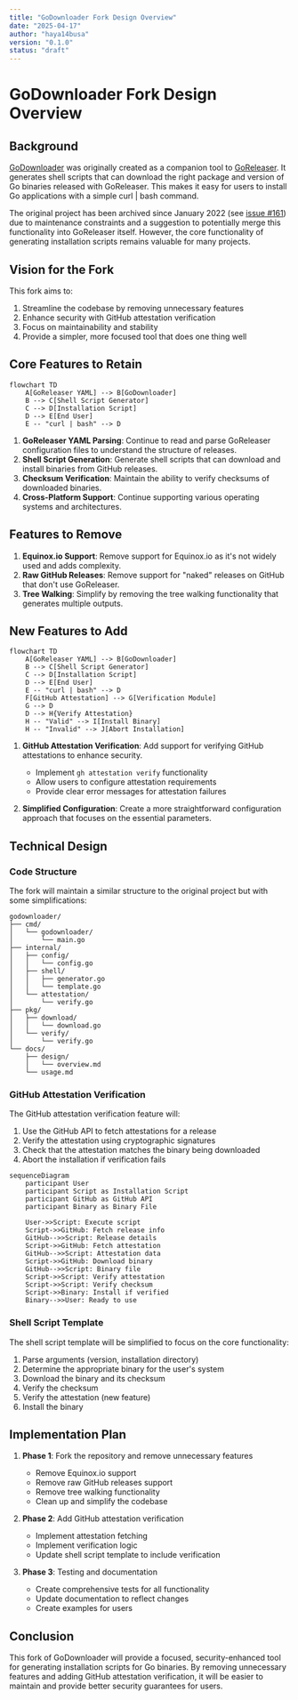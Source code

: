 ```yaml
---
title: "GoDownloader Fork Design Overview"
date: "2025-04-17"
author: "haya14busa"
version: "0.1.0"
status: "draft"
---
```


# GoDownloader Fork Design Overview

## Background

[GoDownloader](https://github.com/goreleaser/godownloader) was originally created as a companion tool to [GoReleaser](https://github.com/goreleaser/goreleaser). It generates shell scripts that can download the right package and version of Go binaries released with GoReleaser. This makes it easy for users to install Go applications with a simple curl | bash command.

The original project has been archived since January 2022 (see [issue #161](https://github.com/goreleaser/godownloader/issues/161)) due to maintenance constraints and a suggestion to potentially merge this functionality into GoReleaser itself. However, the core functionality of generating installation scripts remains valuable for many projects.

## Vision for the Fork

This fork aims to:

1. Streamline the codebase by removing unnecessary features
2. Enhance security with GitHub attestation verification
3. Focus on maintainability and stability
4. Provide a simpler, more focused tool that does one thing well

## Core Features to Retain

```mermaid
flowchart TD
    A[GoReleaser YAML] --> B[GoDownloader]
    B --> C[Shell Script Generator]
    C --> D[Installation Script]
    D --> E[End User]
    E -- "curl | bash" --> D
```

1. **GoReleaser YAML Parsing**: Continue to read and parse GoReleaser configuration files to understand the structure of releases.
2. **Shell Script Generation**: Generate shell scripts that can download and install binaries from GitHub releases.
3. **Checksum Verification**: Maintain the ability to verify checksums of downloaded binaries.
4. **Cross-Platform Support**: Continue supporting various operating systems and architectures.

## Features to Remove

1. **Equinox.io Support**: Remove support for Equinox.io as it's not widely used and adds complexity.
2. **Raw GitHub Releases**: Remove support for "naked" releases on GitHub that don't use GoReleaser.
3. **Tree Walking**: Simplify by removing the tree walking functionality that generates multiple outputs.

## New Features to Add

```mermaid
flowchart TD
    A[GoReleaser YAML] --> B[GoDownloader]
    B --> C[Shell Script Generator]
    C --> D[Installation Script]
    D --> E[End User]
    E -- "curl | bash" --> D
    F[GitHub Attestation] --> G[Verification Module]
    G --> D
    D --> H{Verify Attestation}
    H -- "Valid" --> I[Install Binary]
    H -- "Invalid" --> J[Abort Installation]
```

1. **GitHub Attestation Verification**: Add support for verifying GitHub attestations to enhance security.
   - Implement `gh attestation verify` functionality
   - Allow users to configure attestation requirements
   - Provide clear error messages for attestation failures

2. **Simplified Configuration**: Create a more straightforward configuration approach that focuses on the essential parameters.

## Technical Design

### Code Structure

The fork will maintain a similar structure to the original project but with some simplifications:

```
godownloader/
├── cmd/
│   └── godownloader/
│       └── main.go
├── internal/
│   ├── config/
│   │   └── config.go
│   ├── shell/
│   │   ├── generator.go
│   │   └── template.go
│   └── attestation/
│       └── verify.go
├── pkg/
│   ├── download/
│   │   └── download.go
│   └── verify/
│       └── verify.go
└── docs/
    ├── design/
    │   └── overview.md
    └── usage.md
```

### GitHub Attestation Verification

The GitHub attestation verification feature will:

1. Use the GitHub API to fetch attestations for a release
2. Verify the attestation using cryptographic signatures
3. Check that the attestation matches the binary being downloaded
4. Abort the installation if verification fails

```mermaid
sequenceDiagram
    participant User
    participant Script as Installation Script
    participant GitHub as GitHub API
    participant Binary as Binary File

    User->>Script: Execute script
    Script->>GitHub: Fetch release info
    GitHub-->>Script: Release details
    Script->>GitHub: Fetch attestation
    GitHub-->>Script: Attestation data
    Script->>GitHub: Download binary
    GitHub-->>Script: Binary file
    Script->>Script: Verify attestation
    Script->>Script: Verify checksum
    Script->>Binary: Install if verified
    Binary-->>User: Ready to use
```

### Shell Script Template

The shell script template will be simplified to focus on the core functionality:

1. Parse arguments (version, installation directory)
2. Determine the appropriate binary for the user's system
3. Download the binary and its checksum
4. Verify the checksum
5. Verify the attestation (new feature)
6. Install the binary

## Implementation Plan

1. **Phase 1**: Fork the repository and remove unnecessary features
   - Remove Equinox.io support
   - Remove raw GitHub releases support
   - Remove tree walking functionality
   - Clean up and simplify the codebase

2. **Phase 2**: Add GitHub attestation verification
   - Implement attestation fetching
   - Implement verification logic
   - Update shell script template to include verification

3. **Phase 3**: Testing and documentation
   - Create comprehensive tests for all functionality
   - Update documentation to reflect changes
   - Create examples for users

## Conclusion

This fork of GoDownloader will provide a focused, security-enhanced tool for generating installation scripts for Go binaries. By removing unnecessary features and adding GitHub attestation verification, it will be easier to maintain and provide better security guarantees for users.